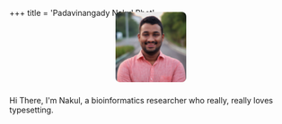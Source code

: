 +++
title = 'Padavinangady Nakul Bhat'
+++
<style>
.hero-pic {
    width: 50%;
    height: auto;
    display: block;
    margin-left: auto;
    margin-right: auto;
    margin-top: -1.5rem;
    margin-bottom: 1.5rem;
    border-radius: 8px;
}
@media (min-width: 768px) {
    .hero-pic {
        width: 25%;
    }
}
</style>

<img src="/assets/profilePhoto.jpg" alt="Nakul Bhat" class='hero-pic' />
Hi There, I'm Nakul, a bioinformatics researcher who really, really loves typesetting.

